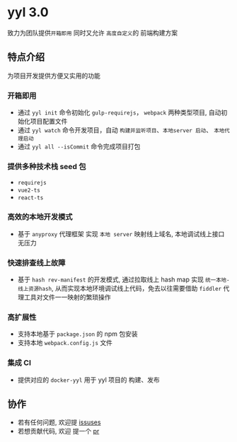 yyl 3.0
===================
致力为团队提供`开箱即用` 同时又允许 `高度自定义`的 前端构建方案

特点介绍
------------------
为项目开发提供方便又实用的功能

### 开箱即用
* 通过 `yyl init` 命令初始化 `gulp-requirejs`， `webpack` 两种类型项目, 自动初始化项目配置文件
* 通过 `yyl watch` 命令开发项目，自动 `构建并监听项目`、`本地server 启动`、 `本地代理启动` 
* 通过 `yyl all --isCommit` 命令完成项目打包

### 提供多种技术栈 seed 包
* `requirejs`
* `vue2-ts`
* `react-ts`

### 高效的本地开发模式
* 基于 `anyproxy` 代理框架 实现 `本地 server` 映射线上域名, 本地调试线上接口无压力

### 快速排查线上故障
* 基于 `hash rev-manifest` 的开发模式, 通过拉取线上 hash map 实现 `统一本地-线上资源hash`, 从而实现本地环境调试线上代码，免去以往需要借助 `fiddler` 代理工具对文件一一映射的繁琐操作

### 高扩展性
* 支持本地基于 `package.json` 的 npm 包安装
* 支持本地 `webpack.config.js` 文件

### 集成 CI
* 提供对应的 `docker-yyl` 用于 yyl 项目的 构建、发布

协作
------------------
* 若有任何问题, 欢迎提 [issuses](https://github.com/jackness1208/yyl/issues)
* 若想贡献代码, 欢迎 提一个 [pr](https://github.com/jackness1208/yyl/pulls)
